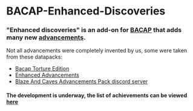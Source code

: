 # BACAP-Enhanced-Discoveries
### "Enhanced discoveries" is an add-on for [BACAP](https://modrinth.com/datapack/blazeandcaves-advancements-pack) that adds many new [advancements](https://komaru-cats.github.io/BACAP-Enhanced-Discoveries/).

Not all advancements were completely invented by us, some were taken from these datapacks:
- [Bacap Torture Edition](https://www.planetminecraft.com/data-pack/bacap-torture-edition/?ysclid=lqt5bs9pwk88210964)
- [Enhanced Advancements](https://www.planetminecraft.com/data-pack/enhanced-advancements/)
- [Blaze And Caves Advancements Pack discord server](https://discord.gg/blaze-and-cave-419383460600348673)
#### The development is underway, the list of achievements can be viewed [here](https://komaru-cats.github.io/BACAP-Enhanced-Discoveries/)
